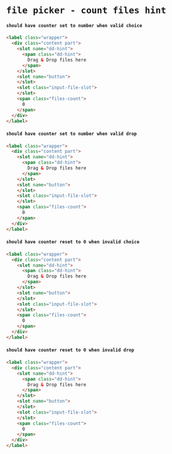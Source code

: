 # `file picker - count files hint`

#### `should have counter set to number when valid choice`

```html
<label class="wrapper">
  <div class="content part">
    <slot name="dd-hint">
      <span class="dd-hint">
        Drag & Drop files here
      </span>
    </slot>
    <slot name="button">
    </slot>
    <slot class="input-file-slot">
    </slot>
    <span class="files-count">
      0
    </span>
  </div>
</label>

```

#### `should have counter set to number when valid drop`

```html
<label class="wrapper">
  <div class="content part">
    <slot name="dd-hint">
      <span class="dd-hint">
        Drag & Drop files here
      </span>
    </slot>
    <slot name="button">
    </slot>
    <slot class="input-file-slot">
    </slot>
    <span class="files-count">
      0
    </span>
  </div>
</label>

```

#### `should have counter reset to 0 when invalid choice`

```html
<label class="wrapper">
  <div class="content part">
    <slot name="dd-hint">
      <span class="dd-hint">
        Drag & Drop files here
      </span>
    </slot>
    <slot name="button">
    </slot>
    <slot class="input-file-slot">
    </slot>
    <span class="files-count">
      0
    </span>
  </div>
</label>

```

#### `should have counter reset to 0 when invalid drop`

```html
<label class="wrapper">
  <div class="content part">
    <slot name="dd-hint">
      <span class="dd-hint">
        Drag & Drop files here
      </span>
    </slot>
    <slot name="button">
    </slot>
    <slot class="input-file-slot">
    </slot>
    <span class="files-count">
      0
    </span>
  </div>
</label>

```

